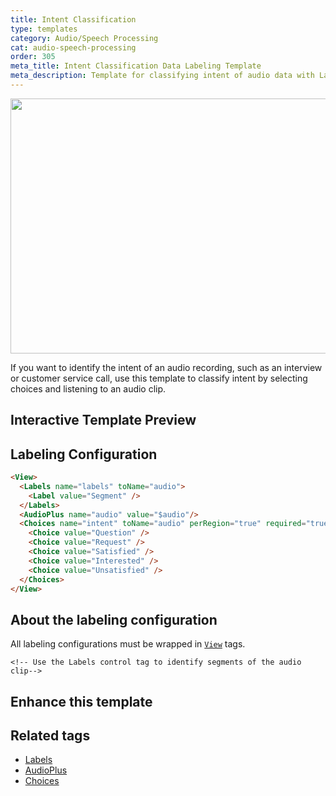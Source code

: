 ```yaml
---
title: Intent Classification
type: templates
category: Audio/Speech Processing
cat: audio-speech-processing
order: 305
meta_title: Intent Classification Data Labeling Template
meta_description: Template for classifying intent of audio data with Label Studio for your machine learning and data science projects.
---
```


<img src="/images/templates/intent-classification.png" alt="" class="gif-border" width="552px" height="408px" />

If you want to identify the intent of an audio recording, such as an interview or customer service call, use this template to classify intent by selecting choices and listening to an audio clip.

## Interactive Template Preview

<div id="main-preview"></div>

## Labeling Configuration

```html
<View>
  <Labels name="labels" toName="audio">
    <Label value="Segment" />
  </Labels>
  <AudioPlus name="audio" value="$audio"/>
  <Choices name="intent" toName="audio" perRegion="true" required="true">
    <Choice value="Question" />
    <Choice value="Request" />
    <Choice value="Satisfied" />
    <Choice value="Interested" />
    <Choice value="Unsatisfied" />
  </Choices>
</View>
```

## About the labeling configuration

All labeling configurations must be wrapped in [`View`](/tags/view.html) tags.


    <!-- Use the Labels control tag to identify segments of the audio clip-->
  <Labels name="labels" toName="audio">
    <Label value="Segment" />
  </Labels>
<!--Use the AudioPlus object tag to specify the audio data and display 
an audio wave that can be segmented-->
  <AudioPlus name="audio" value="$audio"/>
<!--Use the Choices control tag to classify the intent for each segmented 
region of the audio clip. Each choice applies to a different segment labeled
with the Labels option--> 
  <Choices name="intent" toName="audio" perRegion="true" required="true">
    <Choice value="Question" />
    <Choice value="Request" />
    <Choice value="Satisfied" />
    <Choice value="Interested" />
    <Choice value="Unsatisfied" />
  </Choices>



## Enhance this template


## Related tags

- [Labels](/tags/labels.html)
- [AudioPlus](/tags/audioplus.html)
- [Choices](/tags/choices.html)